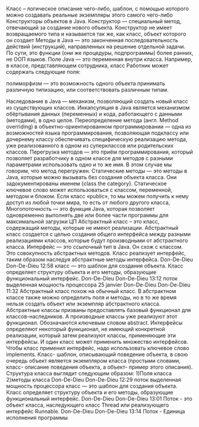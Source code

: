 Класс – логическое описание чего-либо, шаблон, с помощью которого можно создавать реальные экземпляры этого самого чего-либо
Конструкторы объектов в Java.
Конструктор — специальный метод, отвечающий за создание нового объекта. Конструктор не имеет возвращаемого типа и называется так же, как класс, объект которого он создает
Методы в Java — это законченная последовательность действий (инструкций), направленных на решение отдельной задачи. По сути, это функции (они же процедуры, подпрограммы) более ранних, не ООП языков.
Поле Java — это переменная внутри класса. Например, в классе, представляющем сотрудника, класс Работник может содержать следующие поля:

полиморфизм — это возможность одного объекта принимать различную типизацию, или соответствовать различным типам.

Наследование в Java — механизм, позволяющий создать новый класс из существующих классов.
Инкапсуляция в Java является механизмом обёртывания данных (переменных) и кода, работающего с данными (методами), в одно целое.
Переопределение метода (англ. Method overriding) в объектно-ориентированном программировании — одна из возможностей языка программирования, позволяющая подклассу или дочернему классу обеспечивать специфическую реализацию метода, уже реализованного в одном из суперклассов или родительских классов.
Перегрузка методов — это приём программирования, который позволяет разработчику в одном классе для методов с разными параметрами использовать одно и то же имя. В этом случае мы говорим, что метод перегружен.
Статические методы — это методы в Java, которые можно вызывать без создания объекта класса. Они задокументированы именем {class the category}. Статическое ключевое слово может использоваться с классом, переменной, методом и блоком.
Если класс «public», то мы можем получить к нему доступ из любой точки мира, то есть от любого другого класса,
Многопоточность — это функция Java, которая позволяет одновременно выполнять две или более части программы для максимальной загрузки ЦП
Абстрактный класс – это класс, содержащий методы, которые не имеют реализации. Абстрактный класс создается с целью создания общего интерфейса между разными реализациями классов, которые будут производными от абстрактного класса.
Интерфейс — это ссылочный тип в Java. Он схож с классом. Это совокупность абстрактных методов. Класс реализует интерфейс, таким образом наследуя абстрактные методы интерфейса.
Don-De-Dieu
Don-De-Dieu 12:58
класс — это шаблон для создания объекта. Класс определяет структуру объекта и его методы, образующие функциональный интерфейс.
Don-De-Dieu
Don-De-Dieu 13:12
поток выделенная мощность процессора
25 janvier
Don-De-Dieu
Don-De-Dieu 11:32
Абстрактный класс похож на обычный класс. В абстрактном классе также можно определить поля и методы, но в то же время нельзя создать объект или экземпляр абстрактного класса. Абстрактные классы призваны предоставлять базовый функционал для классов-наследников. А производные классы уже реализуют этот функционал. Обозначаются ключевым словом abstract.
Интерфейсы определяют некоторый функционал, не имеющий конкретной реализации, который затем реализуют классы, применяющие эти интерфейсы. И один класс может применить множество интерфейсов. Чтобы класс применил интерфейс, надо использовать ключевое слово implements.
Класс- шаблон, описывающий поведение объекта, в свою очередь объект является экземпляром класса (простыми словами, класс- описание поведения объекта, а объект- пример этого описания).
Структура класса выглядит следующим образом: 1)Поля класса 2)методы класса
Don-De-Dieu
Don-De-Dieu 12:29
поток выделенная мощность процессора
класс — это шаблон для создания объекта. Класс определяет структуру объекта и его методы, образующие функциональный интерфейс.
Don-De-Dieu
Don-De-Dieu 13:01
Поток - это объект класса, наследующего класс Thread или реализующего интерфейс Runnable.
Don-De-Dieu
Don-De-Dieu 13:14
Поток - Единица исполнения программы
